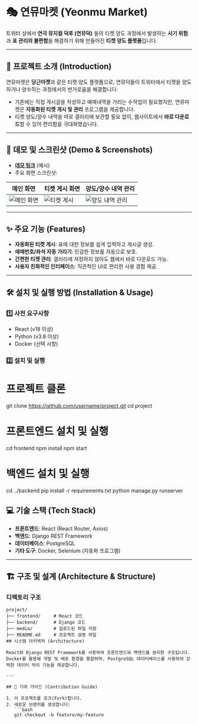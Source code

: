 
# 🎭 연뮤마켓 (Yeonmu Market)

트위터 상에서 **연극 뮤지컬 덕후 (연뮤덕)** 들의 티켓 양도 과정에서 발생하는 **사기 위험**과 **표 관리의 불편함**을 해결하기 위해 만들어진 **티켓 양도 플랫폼**입니다.

---

## 🚀 프로젝트 소개 (Introduction)

연뮤마켓은 **당근마켓**과 같은 티켓 양도 플랫폼으로, 연뮤덕들이 트위터에서 티켓을 양도하거나 양수하는 과정에서의 번거로움을 해결합니다:

- 기존에는 직접 게시글을 작성하고 예매내역을 가리는 수작업이 필요했지만, 연뮤마켓은 **자동화된 티켓 게시 및 관리** 프로그램을 제공합니다.
- 티켓 양도/양수 내역을 따로 갤러리에 보관할 필요 없이, 웹사이트에서 **바로 다운로드**할 수 있어 편리함을 극대화했습니다.

---

## 🎥 데모 및 스크린샷 (Demo & Screenshots)

- **[데모 링크](#)** (예시)
- 주요 화면 스크린샷:

| 메인 화면 | 티켓 게시 화면 | 양도/양수 내역 관리 |
|-----------|----------------|---------------------|
| ![메인 화면](https://via.placeholder.com/300) | ![티켓 게시](https://via.placeholder.com/300) | ![양도 내역 관리](https://via.placeholder.com/300) |

---

## ✨ 주요 기능 (Features)

- **자동화된 티켓 게시**: 표에 대한 정보를 쉽게 입력하고 게시글 생성.
- **예매번호/좌석 자동 가리기**: 민감한 정보를 자동으로 보호.
- **간편한 티켓 관리**: 갤러리에 저장하지 않아도 웹에서 바로 다운로드 가능.
- **사용자 친화적인 인터페이스**: 직관적인 UI로 편리한 사용 경험 제공.

---

## 🛠️ 설치 및 실행 방법 (Installation & Usage)

### 1️⃣ 사전 요구사항
- React (v18 이상)
- Python (v3.8 이상)
- Docker (선택 사항)

### 2️⃣ 설치 및 실행
# 프로젝트 클론
git clone https://github.com/username/project.git
cd project

# 프론트엔드 설치 및 실행
cd frontend
npm install
npm start

# 백엔드 설치 및 실행
cd ../backend
pip install -r requirements.txt
python manage.py runserver

## 💻 기술 스택 (Tech Stack)
- **프론트엔드**: React (React Router, Axios)
- **백엔드**: Django REST Framework
- **데이터베이스**: PostgreSQL
- **기타 도구**: Docker, Selenium (자동화 프로그램)

---

## 🏗️ 구조 및 설계 (Architecture & Structure)

### 디렉토리 구조
```plaintext
project/
├── frontend/     # React 코드
├── backend/      # Django 코드
├── media/        # 업로드된 파일 저장
├── README.md     # 프로젝트 설명 파일
## 시스템 아키텍처 (Architecture)

React와 Django REST Framework를 사용하여 프론트엔드와 백엔드를 분리한 구조입니다.  
Docker를 활용해 개발 및 배포 환경을 통합하며, PostgreSQL 데이터베이스를 사용하여 강력한 데이터 처리 기능을 제공합니다.

---

## 🤝 기여 가이드 (Contribution Guide)

1. 이 프로젝트를 포크(Fork)합니다.
2. 새로운 브랜치를 생성합니다:
   ```bash
   git checkout -b feature/my-feature
